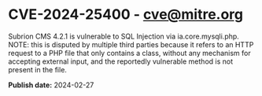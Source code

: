 # CVE-2024-25400 - cve@mitre.org

Subrion CMS 4.2.1 is vulnerable to SQL Injection via ia.core.mysqli.php. NOTE: this is disputed by multiple third parties because it refers to an HTTP request to a PHP file that only contains a class, without any mechanism for accepting external input, and the reportedly vulnerable method is not present in the file.

**Publish date:** 2024-02-27
